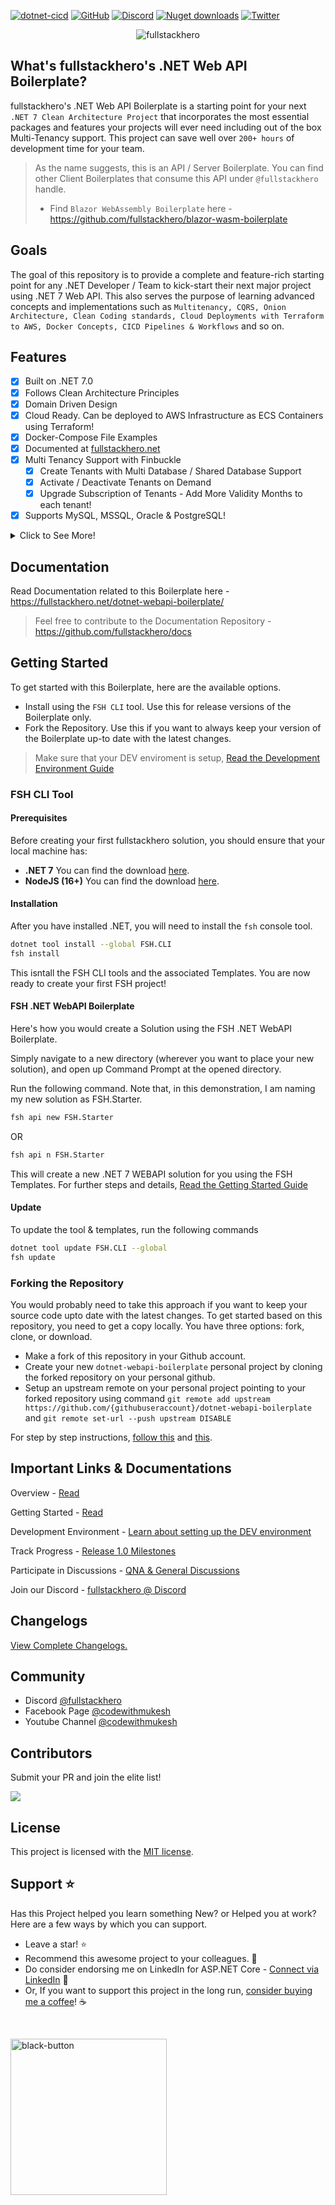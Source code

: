 [![dotnet-cicd](https://github.com/fullstackhero/dotnet-webapi-boilerplate/actions/workflows/dotnet.yml/badge.svg?branch=main)](https://github.com/fullstackhero/dotnet-webapi-boilerplate/actions/workflows/dotnet.yml)
[![GitHub](https://img.shields.io/github/license/fullstackhero/dotnet-webapi-boilerplate?color=2da44e)](https://github.com/fullstackhero/dotnet-webapi-boilerplate/blob/master/LICENSE)
[![Discord](https://img.shields.io/discord/878181478972928011?color=%237289da&label=Discord&logo=discord&logoColor=%237289da)](https://discord.gg/yQWpShsKrf)
[![Nuget downloads](https://img.shields.io/nuget/dt/FullStackHero.WebAPI.Boilerplate?color=2da44e&label=nuget%20downloads&logo=nuget)](https://www.nuget.org/packages/FullStackHero.WebAPI.Boilerplate/)
[![Twitter](https://img.shields.io/twitter/url/https/twitter.com/iammukeshm.svg?style=social&label=Follow%20%40iammukeshm)](https://twitter.com/iammukeshm)

<p>

<p align="center">
    <img src="https://codewithmukesh.com/wp-content/uploads/2023/04/fullstack-hero-dotnet-7-webapi-boilerplate-banner.png" alt="fullstackhero">
</p>

## What's fullstackhero's .NET Web API Boilerplate?

fullstackhero's .NET Web API Boilerplate is a starting point for your next `.NET 7 Clean Architecture Project` that incorporates the most essential packages and features your projects will ever need including out of the box Multi-Tenancy support. This project can save well over `200+ hours` of development time for your team.

> As the name suggests, this is an API / Server Boilerplate. You can find other Client Boilerplates that consume this API under `@fullstackhero` handle.
> - Find `Blazor WebAssembly Boilerplate` here - https://github.com/fullstackhero/blazor-wasm-boilerplate

## Goals

The goal of this repository is to provide a complete and feature-rich starting point for any .NET Developer / Team to kick-start their next major project using .NET 7 Web API. This also serves the purpose of learning advanced concepts and implementations such as `Multitenancy, CQRS, Onion Architecture, Clean Coding standards, Cloud Deployments with Terraform to AWS, Docker Concepts, CICD Pipelines & Workflows` and so on.

## Features

- [x] Built on .NET 7.0
- [x] Follows Clean Architecture Principles
- [x] Domain Driven Design
- [x] Cloud Ready. Can be deployed to AWS Infrastructure as ECS Containers using Terraform!
- [x] Docker-Compose File Examples
- [x] Documented at [fullstackhero.net](https://fullstackhero.net)
- [x] Multi Tenancy Support with Finbuckle
  - [x] Create Tenants with Multi Database / Shared Database Support
  - [x] Activate / Deactivate Tenants on Demand
  - [x] Upgrade Subscription of Tenants - Add More Validity Months to each tenant!
- [x] Supports MySQL, MSSQL, Oracle & PostgreSQL!

<details>
  <summary>Click to See More!</summary>

- [x] Uses Entity Framework Core as DB Abstraction
- [x] Flexible Repository Pattern
- [x] Dapper Integration for Optimal Performance
- [x] Serilog Integration with various Sinks - File, SEQ, Kibana
- [x] OpenAPI - Supports Client Service Generation
- [x] Mapster Integration for Quicker Mapping
- [x] API Versioning
- [x] Response Caching - Distributed Caching + REDIS
- [x] Fluent Validations
- [x] Audit Logging
- [x] Advanced User & Role Based Permission Management
- [x] Code Analysis & StyleCop Integration with Rulesets
- [x] JSON Based Localization with Caching
- [x] Hangfire Support - Secured Dashboard
- [x] File Storage Service
- [x] Test Projects
- [x] JWT & Azure AD Authentication
- [x] MediatR - CQRS
- [x] SignalR Notifications
- [x] & Much More
</details>

## Documentation

Read Documentation related to this Boilerplate here - https://fullstackhero.net/dotnet-webapi-boilerplate/
> Feel free to contribute to the Documentation Repository - https://github.com/fullstackhero/docs

## Getting Started

To get started with this Boilerplate, here are the available options.

- Install using the `FSH CLI` tool. Use this for release versions of the Boilerplate only.
- Fork the Repository. Use this if you want to always keep your version of the Boilerplate up-to date with the latest changes.

> Make sure that your DEV enviroment is setup, [Read the Development Environment Guide](https://fullstackhero.net/dotnet-webapi-boilerplate/general/development-environment/)

### FSH CLI Tool

#### Prerequisites

Before creating your first fullstackhero solution, you should ensure that your local machine has:

- **.NET 7** You can find the download [here](https://dotnet.microsoft.com/en-us/download/dotnet/7.0).
- **NodeJS (16+)** You can find the download [here](https://nodejs.org/en/download).

#### Installation

After you have installed .NET, you will need to install the `fsh` console tool.

```bash
dotnet tool install --global FSH.CLI
fsh install
```

This isntall the FSH CLI tools and the associated Templates. You are now ready to create your first FSH project!

#### FSH .NET WebAPI Boilerplate
Here's how you would create a Solution using the FSH .NET WebAPI Boilerplate.

Simply navigate to a new directory (wherever you want to place your new solution), and open up Command Prompt at the opened directory.

Run the following command. Note that, in this demonstration, I am naming my new solution as FSH.Starter.

```bash
fsh api new FSH.Starter
```

OR

```bash
fsh api n FSH.Starter
```

This will create a new .NET 7 WEBAPI solution for you using the FSH Templates.
For further steps and details, [Read the Getting Started Guide](https://fullstackhero.net/dotnet-webapi-boilerplate/general/getting-started/)

#### Update
To update the tool & templates, run the following commands
```bash
dotnet tool update FSH.CLI --global
fsh update
```
### Forking the Repository

You would probably need to take this approach if you want to keep your source code upto date with the latest changes. To get started based on this repository, you need to get a copy locally. You have three options: fork, clone, or download.

- Make a fork of this repository in your Github account.
- Create your new `dotnet-webapi-boilerplate` personal project by cloning the forked repository on your personal github.
- Setup an upstream remote on your personal project pointing to your forked repository using command `git remote add upstream https://github.com/{githubuseraccount}/dotnet-webapi-boilerplate` and `git remote set-url --push upstream DISABLE`

For step by step instructions, [follow this](https://discord.com/channels/878181478972928011/892573122186838046/933513103688224838) and [this](https://gist.github.com/0xjac/85097472043b697ab57ba1b1c7530274).

## Important Links & Documentations

Overview - [Read](https://fullstackhero.net/dotnet-webapi-boilerplate/general/overview/)

Getting Started - [Read](https://fullstackhero.net/dotnet-webapi-boilerplate/general/getting-started/)

Development Environment - [Learn about setting up the DEV environment](https://fullstackhero.net/dotnet-webapi-boilerplate/general/development-environment/)

Track Progress - [Release 1.0 Milestones](https://github.com/fullstackhero/dotnet-webapi-boilerplate/milestone/1)

Participate in Discussions - [QNA & General Discussions](https://github.com/fullstackhero/dotnet-webapi-boilerplate/discussions)

Join our Discord - [fullstackhero @ Discord](https://discord.gg/gdgHRt4mMw)

## Changelogs

[View Complete Changelogs.](https://github.com/fullstackhero/dotnet-webapi-boilerplate/blob/main/Changelogs.md)

## Community

- Discord [@fullstackhero](https://discord.gg/gdgHRt4mMw)
- Facebook Page [@codewithmukesh](https://facebook.com/codewithmukesh)
- Youtube Channel [@codewithmukesh](https://youtube.com/c/codewithmukesh)

## Contributors

Submit your PR and join the elite list!

<a href="https://github.com/fullstackhero/dotnet-webapi-boilerplate/graphs/contributors">
  <img src="https://contrib.rocks/image?repo=fullstackhero/dotnet-webapi-boilerplate" />
</a>

## License

This project is licensed with the [MIT license](LICENSE).

## Support :star:

Has this Project helped you learn something New? or Helped you at work?
Here are a few ways by which you can support.

-   Leave a star! :star:
-   Recommend this awesome project to your colleagues. 🥇
-   Do consider endorsing me on LinkedIn for ASP.NET Core - [Connect via LinkedIn](https://codewithmukesh.com/linkedin) 🦸
-   Or, If you want to support this project in the long run, [consider buying me a coffee](https://www.buymeacoffee.com/codewithmukesh)! ☕

<br>

<a href="https://www.buymeacoffee.com/codewithmukesh"><img width="250" alt="black-button" src="https://user-images.githubusercontent.com/31455818/138557309-27587d91-7b82-4cab-96bb-90f4f4e600f1.png" ></a>
